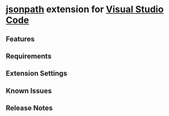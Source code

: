 # [jsonpath](https://github.com/dchester/jsonpath) extension for [Visual Studio Code](https://code.visualstudio.com/)

## Features

## Requirements

## Extension Settings

## Known Issues

## Release Notes
